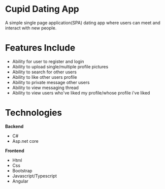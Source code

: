 # Cupid Dating App
A simple single page application(SPA) dating app where users can meet and interact with new people. 

# Features Include
- Ability for user to register and login
- Ability to upload single/multiple profile pictures
- Ability to search for other users
- Ability to like other users profile
- Ability to private message other users
- Ability to view messaging thread
- Ability to view users who've liked my profile/whose profile i've liked

# Technologies

**Backend**
- C#
- Asp.net core

**Frontend**
- Html
- Css
- Bootstrap
- Javascript/Typescript
- Angular
